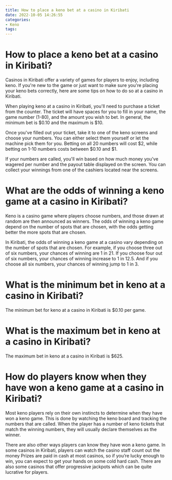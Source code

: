 ```yaml
---
title: How to place a keno bet at a casino in Kiribati
date: 2022-10-05 14:26:55
categories:
- Keno
tags:
---
```



#  How to place a keno bet at a casino in Kiribati?

Casinos in Kiribati offer a variety of games for players to enjoy, including keno. If you're new to the game or just want to make sure you're placing your keno bets correctly, here are some tips on how to do so at a casino in Kiribati.

When playing keno at a casino in Kiribati, you'll need to purchase a ticket from the counter. The ticket will have spaces for you to fill in your name, the game number (1-80), and the amount you wish to bet. In general, the minimum bet is $0.10 and the maximum is $10.

Once you've filled out your ticket, take it to one of the keno screens and choose your numbers. You can either select them yourself or let the machine pick them for you. Betting on all 20 numbers will cost $2, while betting on 1-10 numbers costs between $0.10 and $1.

If your numbers are called, you'll win based on how much money you've wagered per number and the payout table displayed on the screen. You can collect your winnings from one of the cashiers located near the screens.

#  What are the odds of winning a keno game at a casino in Kiribati?

Keno is a casino game where players choose numbers, and those drawn at random are then announced as winners.  The odds of winning a keno game depend on the number of spots that are chosen, with the odds getting better the more spots that are chosen. 

In Kiribati, the odds of winning a keno game at a casino vary depending on the number of spots that are chosen.  For example, if you choose three out of six numbers, your chances of winning are 1 in 21. If you choose four out of six numbers, your chances of winning increase to 1 in 12.5. And if you choose all six numbers, your chances of winning jump to 1 in 3.

#  What is the minimum bet in keno at a casino in Kiribati?

The minimum bet for keno at a casino in Kiribati is $0.10 per game.

#  What is the maximum bet in keno at a casino in Kiribati?

The maximum bet in keno at a casino in Kiribati is $625.

#  How do players know when they have won a keno game at a casino in Kiribati?

Most keno players rely on their own instincts to determine when they have won a keno game. This is done by watching the keno board and tracking the numbers that are called. When the player has a number of keno tickets that match the winning numbers, they will usually declare themselves as the winner.

There are also other ways players can know they have won a keno game. In some casinos in Kiribati, players can watch the casino staff count out the money Prizes are paid in cash at most casinos, so if you’re lucky enough to win, you can expect to get your hands on some cold hard cash. There are also some casinos that offer progressive jackpots which can be quite lucrative for players.